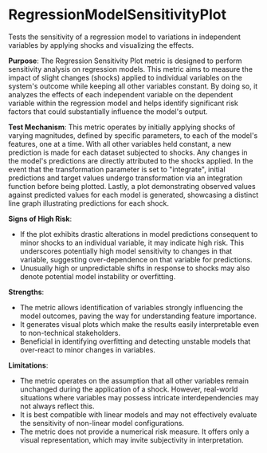 # RegressionModelSensitivityPlot

Tests the sensitivity of a regression model to variations in independent variables by applying shocks and
visualizing the effects.

**Purpose**: The Regression Sensitivity Plot metric is designed to perform sensitivity analysis on regression
models. This metric aims to measure the impact of slight changes (shocks) applied to individual variables on the
system's outcome while keeping all other variables constant. By doing so, it analyzes the effects of each
independent variable on the dependent variable within the regression model and helps identify significant risk
factors that could substantially influence the model's output.

**Test Mechanism**: This metric operates by initially applying shocks of varying magnitudes, defined by specific
parameters, to each of the model's features, one at a time. With all other variables held constant, a new
prediction is made for each dataset subjected to shocks. Any changes in the model's predictions are directly
attributed to the shocks applied. In the event that the transformation parameter is set to "integrate", initial
predictions and target values undergo transformation via an integration function before being plotted. Lastly, a
plot demonstrating observed values against predicted values for each model is generated, showcasing a distinct line
graph illustrating predictions for each shock.

**Signs of High Risk**:
- If the plot exhibits drastic alterations in model predictions consequent to minor shocks to an individual
variable, it may indicate high risk. This underscores potentially high model sensitivity to changes in that
variable, suggesting over-dependence on that variable for predictions.
- Unusually high or unpredictable shifts in response to shocks may also denote potential model instability or
overfitting.

**Strengths**:
- The metric allows identification of variables strongly influencing the model outcomes, paving the way for
understanding feature importance.
- It generates visual plots which make the results easily interpretable even to non-technical stakeholders.
- Beneficial in identifying overfitting and detecting unstable models that over-react to minor changes in variables.

**Limitations**:
- The metric operates on the assumption that all other variables remain unchanged during the application of a
shock. However, real-world situations where variables may possess intricate interdependencies may not always
reflect this.
- It is best compatible with linear models and may not effectively evaluate the sensitivity of non-linear model
configurations.
- The metric does not provide a numerical risk measure. It offers only a visual representation, which may invite
subjectivity in interpretation.